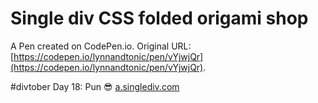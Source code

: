 # Single div CSS folded origami shop

A Pen created on CodePen.io. Original URL: [https://codepen.io/lynnandtonic/pen/vYjwjQr](https://codepen.io/lynnandtonic/pen/vYjwjQr).

\#divtober Day 18: Pun 😎 [a.singlediv.com](https://a.singlediv.com)
